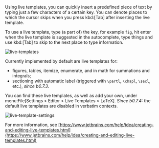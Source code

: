 Using live templates, you can quickly insert a predefined piece of text by typing just a few characters of a certain key.
You can denote places to which the cursor skips when you press kbd:[Tab] after inserting the live template.

To use a live template, type (a part of) the key, for example `fig`, hit enter when the live template is suggested in the autocomplete, type things and use kbd:[Tab] to skip to the next place to type information.

![live-templates](https://raw.githubusercontent.com/wiki/Hannah-Sten/TeXiFy-IDEA/Writing/figures/live-templates.gif)

Currently implemented by default are live templates for:

* figures, tables, itemize, enumerate, and in math for summations and integrals;
* sectioning with automatic label (triggered with `\partl`, `\chapl`, `\secl`, etc.), _since b0.7.3_.

You can find these live templates, as well as add your own, under menu:File[Settings > Editor > Live Templates > LaTeX]. _Since b0.7.4:_ the default live templates are disabled in verbatim contexts.

![live-template-settings](https://raw.githubusercontent.com/wiki/Hannah-Sten/TeXiFy-IDEA/Writing/figures/live-template-settings.png)

For more information, see [https://www.jetbrains.com/help/idea/creating-and-editing-live-templates.html](https://www.jetbrains.com/help/idea/creating-and-editing-live-templates.html)
